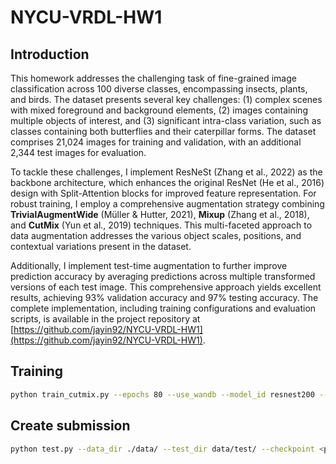 # NYCU-VRDL-HW1

## Introduction

This homework addresses the challenging task of fine-grained image classification across 100 diverse classes, encompassing insects, plants, and birds. The dataset presents several key challenges: (1) complex scenes with mixed foreground and background elements, (2) images containing multiple objects of interest, and (3) significant intra-class variation, such as classes containing both butterflies and their caterpillar forms. The dataset comprises 21,024 images for training and validation, with an additional 2,344 test images for evaluation.

To tackle these challenges, I implement ResNeSt (Zhang et al., 2022) as the backbone architecture, which enhances the original ResNet (He et al., 2016) design with Split-Attention blocks for improved feature representation. For robust training, I employ a comprehensive augmentation strategy combining **TrivialAugmentWide** (Müller & Hutter, 2021), **Mixup** (Zhang et al., 2018), and **CutMix** (Yun et al., 2019) techniques. This multi-faceted approach to data augmentation addresses the various object scales, positions, and contextual variations present in the dataset.

Additionally, I implement test-time augmentation to further improve prediction accuracy by averaging predictions across multiple transformed versions of each test image. This comprehensive approach yields excellent results, achieving 93% validation accuracy and 97% testing accuracy. The complete implementation, including training configurations and evaluation scripts, is available in the project repository at [https://github.com/jayin92/NYCU-VRDL-HW1](https://github.com/jayin92/NYCU-VRDL-HW1).

## Training

```bash
python train_cutmix.py --epochs 80 --use_wandb --model_id resnest200 --use_cutmix --data_dir ./data --image_size 320
```

## Create submission
```bash
python test.py --data_dir ./data/ --test_dir data/test/ --checkpoint <path to checkpoint> --model_id resnest200 --image_size 320 --unlabeled_test
```
